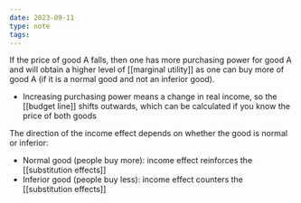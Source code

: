 ```yaml
---
date: 2023-09-11
type: note
tags: 
---
```


If the price of good A falls, then one has more purchasing power for good A and will obtain a higher level of [[marginal utility]] as one can buy more of good A (if it is a normal good and not an inferior good).
- Increasing purchasing power means a change in real income, so the [[budget line]] shifts outwards, which can be calculated if you know the price of both goods

The direction of the income effect depends on whether the good is normal or inferior:
- Normal good (people buy more): income effect reinforces the [[substitution effects]]
- Inferior good (people buy less): income effect counters the [[substitution effects]]